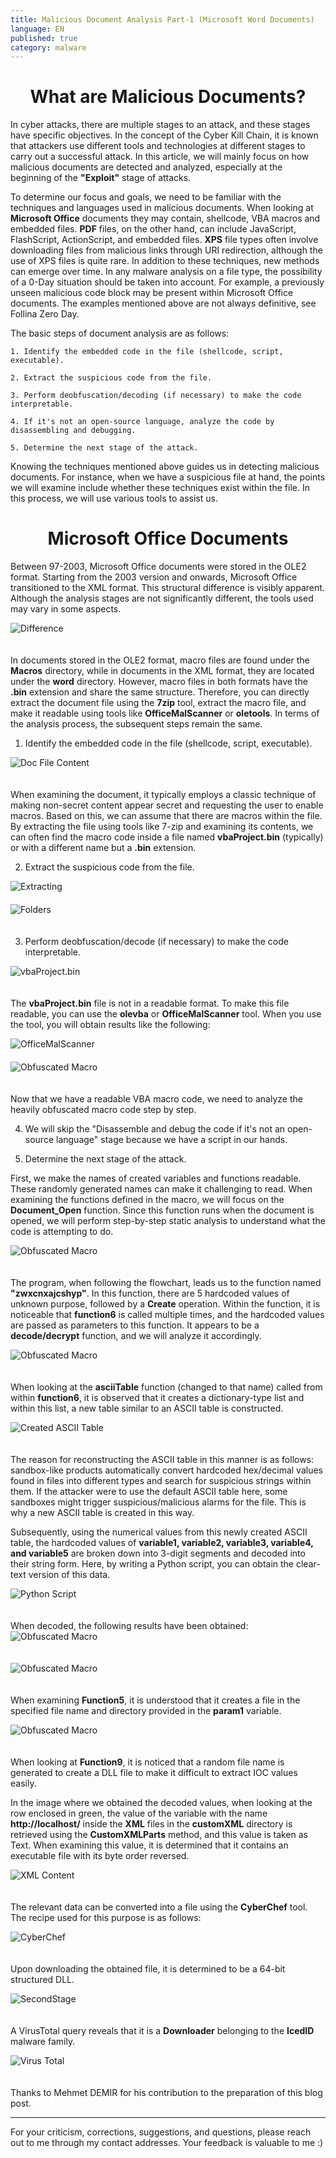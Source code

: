 ```yaml
---
title: Malicious Document Analysis Part-1 (Microsoft Word Documents)
language: EN
published: true
category: malware
---
```


<h1 style="text-align:center"> What are Malicious Documents? </h1>

In cyber attacks, there are multiple stages to an attack, and these stages have specific objectives. In the concept of the Cyber Kill Chain, it is known that attackers use different tools and technologies at different stages to carry out a successful attack. In this article, we will mainly focus on how malicious documents are detected and analyzed, especially at the beginning of the **"Exploit"** stage of attacks.

To determine our focus and goals, we need to be familiar with the techniques and languages used in malicious documents. When looking at **Microsoft Office** documents they may contain, shellcode, VBA macros and embedded files. **PDF** files, on the other hand, can include JavaScript, FlashScript, ActionScript, and embedded files. **XPS** file types often involve downloading files from malicious links through URI redirection, although the use of XPS files is quite rare. In addition to these techniques, new methods can emerge over time. In any malware analysis on a file type, the possibility of a 0-Day situation should be taken into account. For example, a previously unseen malicious code block may be present within Microsoft Office documents. The examples mentioned above are not always definitive, see Follina Zero Day.

The basic steps of document analysis are as follows:

```
1. Identify the embedded code in the file (shellcode, script, executable).

2. Extract the suspicious code from the file.

3. Perform deobfuscation/decoding (if necessary) to make the code interpretable.

4. If it's not an open-source language, analyze the code by disassembling and debugging.

5. Determine the next stage of the attack.

```
Knowing the techniques mentioned above guides us in detecting malicious documents. For instance, when we have a suspicious file at hand, the points we will examine include whether these techniques exist within the file. In this process, we will use various tools to assist us.

<h1 style="text-align:center">Microsoft Office Documents </h1>

Between 97-2003, Microsoft Office documents were stored in the OLE2 format. Starting from the 2003 version and onwards, Microsoft Office transitioned to the XML format. This structural difference is visibly apparent. Although the analysis stages are not significantly different, the tools used may vary in some aspects.

<img title="Difference" src="difference.png" style="display:block; margin-right:auto; margin-left:auto; padding-bottom:20px;">

In documents stored in the OLE2 format, macro files are found under the **Macros** directory, while in documents in the XML format, they are located under the **word** directory. However, macro files in both formats have the **.bin** extension and share the same structure. Therefore, you can directly extract the document file using the **7zip** tool, extract the macro file, and make it readable using tools like **OfficeMalScanner** or **oletools**. In terms of the analysis process, the subsequent steps remain the same.

1. Identify the embedded code in the file (shellcode, script, executable).

<img title="Doc File Content" src="doc-01.png" style="display:block; margin-right:auto; margin-left:auto; padding-bottom:20px;">

When examining the document, it typically employs a classic technique of making non-secret content appear secret and requesting the user to enable macros. Based on this, we can assume that there are macros within the file. By extracting the file using tools like 7-zip and examining its contents, we can often find the macro code inside a file named **vbaProject.bin** (typically) or with a different name but a **.bin** extension.

2. Extract the suspicious code from the file.

<img title="Extracting" src="doc-02.png" style="display:block; margin-right:auto; margin-left:auto; padding-bottom:20px;">

<img title="Folders" src="doc-03.png" style="display:block; margin-right:auto; margin-left:auto; padding-bottom:20px;">

3. Perform deobfuscation/decode (if necessary) to make the code interpretable.

<img title="vbaProject.bin" src="macro-00.png" style="display:block; margin-right:auto; margin-left:auto; padding-bottom:20px;">

The **vbaProject.bin** file is not in a readable format. To make this file readable, you can use the **olevba** or **OfficeMalScanner** tool. When you use the tool, you will obtain results like the following:

<img title="OfficeMalScanner" src="doc-04.png" style="display:block; margin-right:auto; margin-left:auto; padding-bottom:20px;">

<img title="Obfuscated Macro" src="macro-01.png" style="display:block; margin-right:auto; margin-left:auto; padding-bottom:20px;">

Now that we have a readable VBA macro code, we need to analyze the heavily obfuscated macro code step by step.

4. We will skip the "Disassemble and debug the code if it's not an open-source language" stage because we have a script in our hands.

5. Determine the next stage of the attack.

First, we make the names of created variables and functions readable. These randomly generated names can make it challenging to read. When examining the functions defined in the macro, we will focus on the **Document_Open** function. Since this function runs when the document is opened, we will perform step-by-step static analysis to understand what the code is attempting to do.

<img title="Obfuscated Macro" src="macro-02.png" style="display:block; margin-right:auto; margin-left:auto; padding-bottom:20px;">

The program, when following the flowchart, leads us to the function named **"zwxcnxajcshyp"**. In this function, there are 5 hardcoded values of unknown purpose, followed by a **Create** operation. Within the function, it is noticeable that **function6** is called multiple times, and the hardcoded values are passed as parameters to this function. It appears to be a **decode/decrypt** function, and we will analyze it accordingly.

<img title="Obfuscated Macro" src="macro-03.png" style="display:block; margin-right:auto; margin-left:auto; padding-bottom:20px;">

When looking at the **asciiTable** function (changed to that name) called from within **function6**, it is observed that it creates a dictionary-type list and within this list, a new table similar to an ASCII table is constructed.

<img title="Created ASCII Table" src="ascii-table.png" style="display:block; margin-right:auto; margin-left:auto; padding-bottom:20px;">

The reason for reconstructing the ASCII table in this manner is as follows: sandbox-like products automatically convert hardcoded hex/decimal values found in files into different types and search for suspicious strings within them. If the attacker were to use the default ASCII table here, some sandboxes might trigger suspicious/malicious alarms for the file. This is why a new ASCII table is created in this way.

Subsequently, using the numerical values from this newly created ASCII table, the hardcoded values of **variable1, variable2, variable3, variable4, and variable5** are broken down into 3-digit segments and decoded into their string form. Here, by writing a Python script, you can obtain the clear-text version of this data.

<img title="Python Script" src="dict_to_string.png" style="display:block; margin-right:auto; margin-left:auto; padding-bottom:20px;">

When decoded, the following results have been obtained:
<img title="Obfuscated Macro" src="decoded_strings.png" style="display:block; margin-right:auto; margin-left:auto; padding-bottom:20px;">

<img title="Obfuscated Macro" src="macro-05.png" style="display:block; margin-right:auto; margin-left:auto; padding-bottom:20px;">

When examining **Function5**, it is understood that it creates a file in the specified file name and directory provided in the **param1** variable.

<img title="Obfuscated Macro" src="macro-06.png" style="display:block; margin-right:auto; margin-left:auto; padding-bottom:20px;">

When looking at **Function9**, it is noticed that a random file name is generated to create a DLL file to make it difficult to extract IOC values easily.

In the image where we obtained the decoded values, when looking at the row enclosed in green, the value of the variable with the name **http://localhost/** inside the **XML** files in the **customXML** directory is retrieved using the **CustomXMLParts** method, and this value is taken as Text. When examining this value, it is determined that it contains an executable file with its byte order reversed.

<img title="XML Content" src="macro-04.png" style="display:block; margin-right:auto; margin-left:auto; padding-bottom:20px;">

The relevant data can be converted into a file using the **CyberChef** tool. The recipe used for this purpose is as follows:

<img title="CyberChef" src="cyberChef.png" style="display:block; margin-right:auto; margin-left:auto; padding-bottom:20px;">

Upon downloading the obtained file, it is determined to be a 64-bit structured DLL.

<img title="SecondStage" src="secondStage.png" style="display:block; margin-right:auto; margin-left:auto; padding-bottom:20px;">

A VirusTotal query reveals that it is a **Downloader** belonging to the **IcedID** malware family.

<img title="Virus Total" src="virusTotal.png" style="display:block; margin-right:auto; margin-left:auto; padding-bottom:20px;">

Thanks to Mehmet DEMIR for his contribution to the preparation of this blog post.

---

For your criticism, corrections, suggestions, and questions, please reach out to me through my contact addresses. Your feedback is valuable to me :)